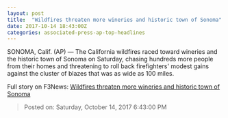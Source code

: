 ```yaml
---
layout: post
title:  "Wildfires threaten more wineries and historic town of Sonoma"
date: 2017-10-14 18:43:00Z
categories: associated-press-ap-top-headlines
---
```


SONOMA, Calif. (AP) — The California wildfires raced toward wineries and the historic town of Sonoma on Saturday, chasing hundreds more people from their homes and threatening to roll back firefighters' modest gains against the cluster of blazes that was as wide as 100 miles.


Full story on F3News: [Wildfires threaten more wineries and historic town of Sonoma](http://www.f3nws.com/n/2ajzrC)

> Posted on: Saturday, October 14, 2017 6:43:00 PM
